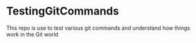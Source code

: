 # TestingGitCommands
This repo is use to test various git commands and understand how things work in the Git world
